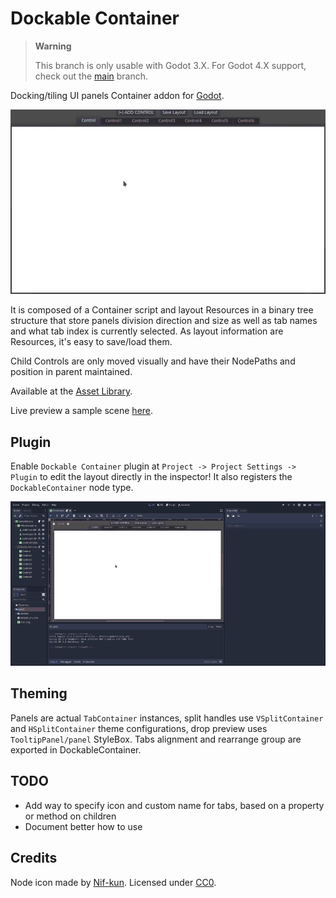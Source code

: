 # Dockable Container

> **Warning**
>
> This branch is only usable with Godot 3.X.
> For Godot 4.X support, check out the [main](https://github.com/gilzoide/godot-dockable-container/tree/main/) branch.

Docking/tiling UI panels Container addon for [Godot](https://godotengine.org/).

![](screenshots/video1.gif)

It is composed of a Container script and layout Resources in a binary tree
structure that store panels division direction and size as well as tab names
and what tab index is currently selected. As layout information are Resources,
it's easy to save/load them.

Child Controls are only moved visually and have their NodePaths and position in
parent maintained.

Available at the [Asset Library](https://godotengine.org/asset-library/asset/916).

Live preview a sample scene [here](https://gilzoide.github.io/godot-dockable-container/).


## Plugin
Enable `Dockable Container` plugin at `Project -> Project Settings -> Plugin`
to edit the layout directly in the inspector! It also registers the
`DockableContainer` node type.

![](screenshots/video-editor.gif)


## Theming
Panels are actual `TabContainer` instances, split handles use `VSplitContainer` and
`HSplitContainer` theme configurations, drop preview uses `TooltipPanel/panel` StyleBox.
Tabs alignment and rearrange group are exported in DockableContainer.


## TODO
- Add way to specify icon and custom name for tabs, based on a property or method on children
- Document better how to use


## Credits
Node icon made by [Nif-kun](https://github.com/Nif-kun). Licensed under [CC0](https://creativecommons.org/share-your-work/public-domain/cc0/).
